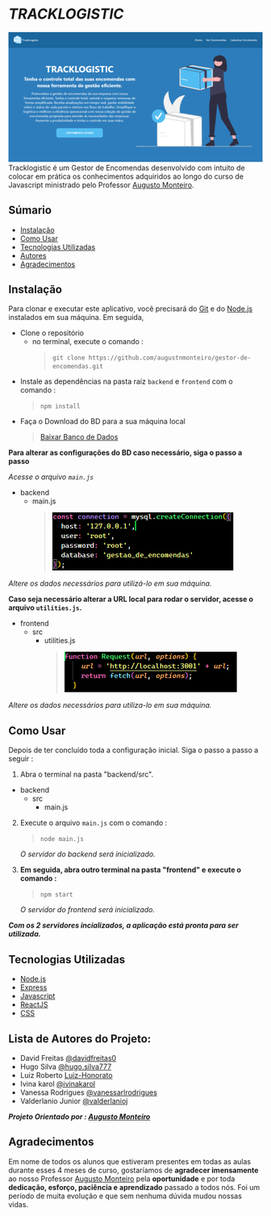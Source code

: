 # ***TRACKLOGISTIC***

![Página Home da aplicação](./frontend/public/pag-home.png)
Tracklogistic é um Gestor de Encomendas desenvolvido com intuito de colocar em prática os conhecimentos adquiridos ao longo do curso de Javascript ministrado pelo Professor [Augusto Monteiro](https://github.com/augustnmonteiro).

## **Súmario**
* [Instalação](#secao1)
* [Como Usar](#secao2)
* [Tecnologias Utilizadas](#secao3)
* [Autores](#secao4)
* [Agradecimentos](#secao5)

<a id="secao1"></a>
## **Instalação**
Para clonar e executar este aplicativo, você precisará do [Git](https://git-scm.com) e do [Node.js](https://nodejs.org/en/) instalados em sua máquina. Em seguida,
* Clone o repositório
    * no terminal, execute o comando : 
        > `git clone https://github.com/augustnmonteiro/gestor-de-encomendas.git`
* Instale as dependências na pasta raíz `backend` e `frontend` com o comando :
    > `npm install`
* Faça o Download do BD para a sua máquina local
    > [Baixar Banco de Dados](https://drive.google.com/file/d/1ZfwUDlhFq3q8vwh-kS-y5pLZ9vGV3q4J/view?usp=sharing)

**Para alterar as configurações do BD caso necessário, siga o passo a passo**

*Acesse o arquivo `main.js`*
* backend 
    * main.js
        > ![Imagem das configurações do BD ](./frontend/public/connection-bd.png)

*Altere os dados necessários para utilizá-lo em sua máquina.* 

**Caso seja necessário alterar a URL local para rodar o servidor, acesse o arquivo `utilities.js`.**

* frontend
    * src
        * utilities.js
            > ![imagem da função](./frontend/public/fn-utilities.png)

*Altere os dados necessários para utiliza-lo em sua máquina.*

<a id="secao2"></a>
## **Como Usar**
Depois de ter concluído toda a configuração inicial. Siga o passo a passo a seguir :

1. Abra o terminal na pasta "backend/src". 
* backend
    * src
        * main.js

2. Execute o arquivo `main.js` com o comando :
    > `node main.js`

    *O servidor do backend será inicializado.*

3. **Em seguida, abra outro terminal na pasta "frontend" e execute o comando :**
    > `npm start`

    *O servidor do frontend será inicializado.*

***Com os 2 servidores incializados, a aplicação está pronta para ser utilizada.***

<a id="secao3"></a>
## **Tecnologias Utilizadas**

- [Node.js](https://nodejs.org/en/)
- [Express](https://expressjs.com/)
- [Javascript](https://developer.mozilla.org/pt-BR/docs/Web/JavaScript)
- [ReactJS](https://react.dev/)
- [CSS](https://developer.mozilla.org/pt-BR/docs/Web/CSS)

<a id="secao4"></a>
## **Lista de Autores do Projeto:**
* David Freitas [@davidfreitas0](https://github.com/DavidFreitas0)
* Hugo Silva [@hugo.silva777](https://github.com/hugo3az)
* Luiz Roberto [Luiz-Honorato](https://github.com/Luiz-Honorato)
* Ivina karol [@ivinakarol](https://github.com/ivinakarol)
* Vanessa Rodrigues [@vanessarlrodrigues](https://github.com/vanessarlrodrigues)
* Valderlanio Junior [@valderlanioj](https://github.com/ValderlanioJ)

***Projeto Orientado por : [Augusto Monteiro](https://github.com/augustnmonteiro)***

<a id="secao5"></a>
## **Agradecimentos**

Em nome de todos os alunos que estiveram presentes em todas as aulas durante esses 4 meses de curso, gostaríamos de **agradecer imensamente** ao nosso Professor [Augusto Monteiro](https://github.com/augustnmonteiro) pela **oportunidade** e por toda **dedicação, esforço, paciência e aprendizado** passado a todos nós. Foi um período de muita evolução e que sem nenhuma dúvida mudou nossas vidas.